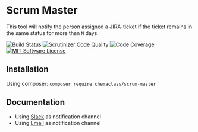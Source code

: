 # Scrum Master

This tool will notify the person assigned a JIRA-ticket if the ticket remains in the same status for more than `N` days.

[![Build Status](https://travis-ci.org/Chemaclass/ScrumMaster.svg?branch=master)](https://travis-ci.org/Chemaclass/ScrumMaster)
[![Scrutinizer Code Quality](https://scrutinizer-ci.com/g/Chemaclass/ScrumMaster/badges/quality-score.png?b=master)](https://scrutinizer-ci.com/g/Chemaclass/ScrumMaster/?branch=master)
[![Code Coverage](https://scrutinizer-ci.com/g/Chemaclass/ScrumMaster/badges/coverage.png?b=master)](https://scrutinizer-ci.com/g/Chemaclass/ScrumMaster/?branch=master)
[![MIT Software License](https://img.shields.io/badge/license-MIT-blue.svg?style=flat-square)](LICENSE.md)

## Installation

Using composer: ```composer require chemaclass/scrum-master```

## Documentation

* Using [Slack](examples/using-slack-channel) as notification channel
* Using [Email](examples/using-email-channel) as notification channel
